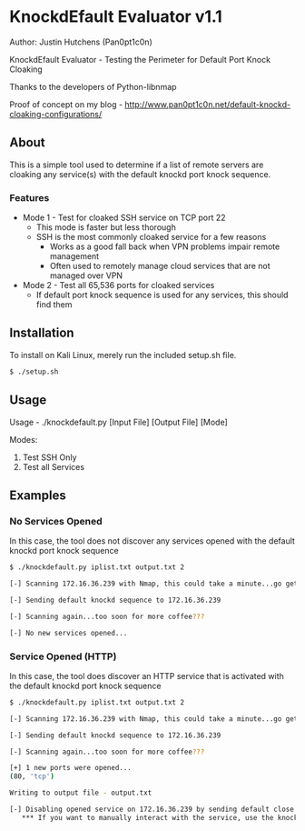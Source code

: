 # KnockdEfault Evaluator v1.1

Author: Justin Hutchens (Pan0pt1c0n)

KnockdEfault Evaluator - Testing the Perimeter for Default Port Knock Cloaking

Thanks to the developers of Python-libnmap

Proof of concept on my blog - http://www.pan0pt1c0n.net/default-knockd-cloaking-configurations/

## About

This is a simple tool used to determine if a list of remote servers are cloaking any service(s) with the default knockd port knock sequence. 

### Features

 * Mode 1 - Test for cloaked SSH service on TCP port 22
	* This mode is faster but less thorough
	* SSH is the most commonly cloaked service for a few reasons
		* Works as a good fall back when VPN problems impair remote management
		* Often used to remotely manage cloud services that are not managed over VPN
 * Mode 2 - Test all 65,536 ports for cloaked services
	* If default port knock sequence is used for any services, this should find them

## Installation

To install on Kali Linux, merely run the included setup.sh file.

```bash
$ ./setup.sh
```

## Usage

Usage - ./knockdefault.py [Input File] [Output File] [Mode]

Modes:
1) Test SSH Only
2) Test all Services

## Examples

### No Services Opened

In this case, the tool does not discover any services opened with the default knockd port knock sequence

```bash                                          
$ ./knockdefault.py iplist.txt output.txt 2

[-] Scanning 172.16.36.239 with Nmap, this could take a minute...go get some coffee

[-] Sending default knockd sequence to 172.16.36.239

[-] Scanning again...too soon for more coffee???

[-] No new services opened...

```

### Service Opened (HTTP)

In this case, the tool does discover an HTTP service that is activated with the default knockd port knock sequence

```bash  
$ ./knockdefault.py iplist.txt output.txt 2

[-] Scanning 172.16.36.239 with Nmap, this could take a minute...go get some coffee

[-] Sending default knockd sequence to 172.16.36.239

[-] Scanning again...too soon for more coffee???

[+] 1 new ports were opened...
(80, 'tcp')

Writing to output file - output.txt

[-] Disabling opened service on 172.16.36.239 by sending default close sequence...
   *** If you want to manually interact with the service, use the knockd_on-off.py script ***
```
